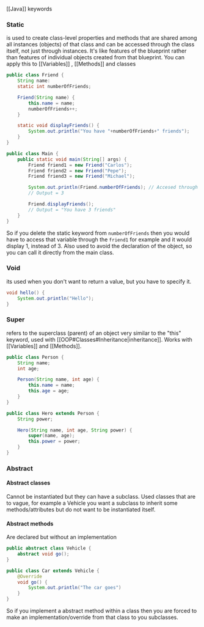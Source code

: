 [[Java]] keywords

### Static
is used to create class-level properties and methods that are shared among all instances (objects) of that class and can be accessed through the class itself, not just through instances. It's like features of the blueprint rather than features of individual objects created from that blueprint.
You can apply this to [[Variables]] , [[Methods]] and classes

```java
public class Friend {
	String name:
	static int numberOfFriends;

	Friend(String name) {
		this.name = name;
		numberOfFriends++;
	}

	static void displayFriends() {
		System.out.println("You have "+numberOfFriends+" friends");
	}
}
```

```java
public class Main {
	public static void main(String[] args) {
		Friend friend1 = new Friend("Carlos");
		Friend friend2 = new Friend("Pepe");
		Friend friend3 = new Friend("Michael");

		System.out.println(Friend.numberOfFriends); // Accesed through class
		// Output = 3

		Friend.displayFriends();
		// Output = "You have 3 friends"
	}
}
```
So if you delete the static keyword from ``numberOfFriends`` then you would have to access that variable through the ``friend1`` for example and it would display 1, instead of 3. Also used to avoid the declaration of the object, so you can call it directly from the main class.

### Void
its used when you don't want to return a value, but you have to specify it.

```java
void hello() {
	System.out.println("Hello");
}
```


### Super
refers to the superclass (parent) of an object very similar to the "this" keyword, used with [[OOP#Classes#Inheritance|inheritance]]. Works with [[Variables]] and [[Methods]].

```java
public class Person {
	String name;
	int age;

	Person(String name, int age) {
		this.name = name;
		this.age = age;
	}
}
```

```java
public class Hero extends Person {
	String power;

	Hero(String name, int age, String power) {
		super(name, age);
		this.power = power;
	}
}
```

### Abstract

#### Abstract classes
Cannot be instantiated but they can have a subclass. Used classes that are to vague, for example a Vehicle you want a subclass to inherit some methods/attributes but do not want to be instantiated itself. 

#### Abstract methods
Are declared but without an implementation


```java
public abstract class Vehicle {
	abstract void go();
}
```

```java
public class Car extends Vehicle {
	@Override
	void go() {
		System.out.println("The car goes")
	}
}
```

So if you implement a abstract method within a class then you are forced to make an implementation/override from that class to you subclasses.
